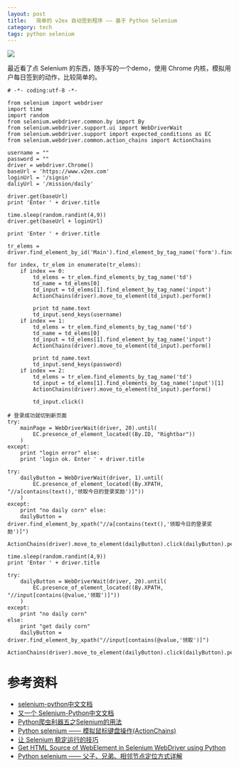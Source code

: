 ```yaml
---
layout: post
title:   简单的 v2ex 自动签到程序 —— 基于 Python Selenium
category: tech
tags: python selenium
---
```

![](/assets/img/python.jpg)

最近看了点 Selenium 的东西，随手写的一个demo，使用 Chrome 内核，模拟用户每日签到的动作，比较简单的。

	# -*- coding:utf-8 -*- 

	from selenium import webdriver
	import time
	import random
	from selenium.webdriver.common.by import By
	from selenium.webdriver.support.ui import WebDriverWait
	from selenium.webdriver.support import expected_conditions as EC
	from selenium.webdriver.common.action_chains import ActionChains
	
	username = "" 
	password = "" 
	driver = webdriver.Chrome()
	baseUrl = 'https://www.v2ex.com' 
	loginUrl = '/signin' 
	daliyUrl = '/mission/daily'   

	driver.get(baseUrl)
	print 'Enter ' + driver.title
	
	time.sleep(random.randint(4,9))
	driver.get(baseUrl + loginUrl)
	
	print 'Enter ' + driver.title
	
	tr_elems = driver.find_element_by_id('Main').find_element_by_tag_name('form').find_elements_by_tag_name('tr')
	
	for index, tr_elem in enumerate(tr_elems):
	    if index == 0:
	        td_elems = tr_elem.find_elements_by_tag_name('td')
	        td_name = td_elems[0]
	        td_input = td_elems[1].find_element_by_tag_name('input')
	        ActionChains(driver).move_to_element(td_input).perform()
	
	        print td_name.text
	        td_input.send_keys(username)
	    if index == 1:
	        td_elems = tr_elem.find_elements_by_tag_name('td')
	        td_name = td_elems[0]
	        td_input = td_elems[1].find_element_by_tag_name('input')
	        ActionChains(driver).move_to_element(td_input).perform()
	
	        print td_name.text
	        td_input.send_keys(password)
	    if index == 2:
	        td_elems = tr_elem.find_elements_by_tag_name('td')
	        td_input = td_elems[1].find_elements_by_tag_name('input')[1]
	        ActionChains(driver).move_to_element(td_input).perform()
	
	        td_input.click()
	
	# 登录成功就切到新页面 
	try:
	    mainPage = WebDriverWait(driver, 20).until(
	        EC.presence_of_element_located((By.ID, "Rightbar"))
	    )
	except:
	    print "login error" else:
	    print 'login ok. Enter ' + driver.title
	
	try:
	    dailyButton = WebDriverWait(driver, 1).until(
	        EC.presence_of_element_located((By.XPATH, "//a[contains(text(),'领取今日的登录奖励')]"))
	    )
	except:
	    print "no daily corn" else:
	    dailyButton = driver.find_element_by_xpath("//a[contains(text(),'领取今日的登录奖励')]")
	    ActionChains(driver).move_to_element(dailyButton).click(dailyButton).perform()
	
	time.sleep(random.randint(4,9))
	print 'Enter ' + driver.title
	
	try:
	    dailyButton = WebDriverWait(driver, 20).until(
	        EC.presence_of_element_located((By.XPATH, "//input[contains(@value,'领取')]"))
	    )
	except:
	    print "no daily corn"   
	else:
	    print "get daily corn"
	  	dailyButton = driver.find_element_by_xpath("//input[contains(@value,'领取')]")
	    ActionChains(driver).move_to_element(dailyButton).click(dailyButton).perform()

# 参考资料

* [selenium-python中文文档](http://python-selenium-zh.readthedocs.io/zh_CN/latest/)
* [又一个 Selenium-Python中文文档](http://selenium-python-zh.readthedocs.io/en/latest/index.html)
* [Python爬虫利器五之Selenium的用法](http://cuiqingcai.com/2599.html)
* [Python selenium —— 模拟鼠标键盘操作(ActionChains)](https://huilansame.github.io/huilansame.github.io/archivers/mouse-and-keyboard-actionchains)
* [让 Selenium 稳定运行的技巧](https://testerhome.com/topics/7359)
* [Get HTML Source of WebElement in Selenium WebDriver using Python](https://stackoverflow.com/questions/7263824/get-html-source-of-webelement-in-selenium-webdriver-using-python)
* [Python selenium —— 父子、兄弟、相邻节点定位方式详解](https://huilansame.github.io/huilansame.github.io/archivers/father-brother-locate)